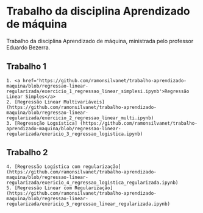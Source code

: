 # Trabalho da disciplina Aprendizado de máquina

Trabalho da disciplina Aprendizado de máquina, ministrada pelo professor Eduardo Bezerra.

## Trabalho 1 

    1. <a href='https://github.com/ramonsilvanet/trabalho-aprendizado-maquina/blob/regressao-linear-regularizada/exercicio_1_regressao_linear_simplesi.ipynb'>Regressão Linear Simples</a>
    2. [Regressão Linear Multivariáveis] (https://github.com/ramonsilvanet/trabalho-aprendizado-maquina/blob/regressao-linear-regularizada/exercicio_2_regressao_linear_multi.ipynb)
    3. [Regressção Logsística] (https://github.com/ramonsilvanet/trabalho-aprendizado-maquina/blob/regressao-linear-regularizada/exericio_3_regressao_logistica.ipynb)

## Trabalho 2
    4. [Regressão Logística com regularização] (https://github.com/ramonsilvanet/trabalho-aprendizado-maquina/blob/regressao-linear-regularizada/exericio_4_regressao_logistica_regularizada.ipynb)
    5. [Regressão Linear com Regularização] (https://github.com/ramonsilvanet/trabalho-aprendizado-maquina/blob/regressao-linear-regularizada/exericio_5_regressao_linear_regularizada.ipynb)
